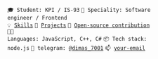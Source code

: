 <code>🎓 Student: KPI / IS-93</code>
<code>👷 Speciality: Software engineer / Frontend</code><br>
<code>💡 [Skills](SKILLS.md)</code>
<code>🧻 [Projects](PROJECTS.md)</code>
<code>👀 [Open-source contribution](CONTRIBUTION.md)</code><br>
<code>🧑‍💻 Languages: JavaScript, C++, C#</code>
<code>📦 Tech stack: node.js</code>
<code>💬 telegram: [@dimas_7001](https://telegram.me/dimas_7001)</code>
<code>📫 [your-email](mailto:ba.dm.ig.bdi@gmail.com)</code>
